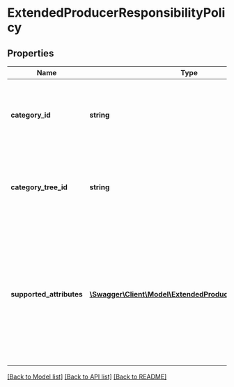 # ExtendedProducerResponsibilityPolicy

## Properties
Name | Type | Description | Notes
------------ | ------------- | ------------- | -------------
**category_id** | **string** | The unique identifier for the category under which the policy applies. | [optional] 
**category_tree_id** | **string** | The unique identifier for the category tree under which the policy applies. | [optional] 
**supported_attributes** | [**\Swagger\Client\Model\ExtendedProducerResponsibility[]**](ExtendedProducerResponsibility.md) | The details regarding the attributes included in the policy, such as their usage guidelines and whether they can be specified at the listing variation level. | [optional] 

[[Back to Model list]](../../README.md#documentation-for-models) [[Back to API list]](../../README.md#documentation-for-api-endpoints) [[Back to README]](../../README.md)

